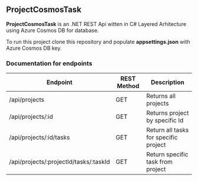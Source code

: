 ## ProjectCosmosTask

**ProjectCosmosTask** is an .NET REST Api witten in C# Layered Arhitecture using Azure Cosmos DB for database.

To run this project clone this repository and populate **appsettings.json** with Azure Cosmos DB key.

### Documentation for endpoints

| Endpoint  | REST Method | Description |
| --- | --- | --- |
| /api/projects  | GET | Returns all projects |
| /api/projects/:id  | GET  | Returns project by specific Id |
| /api/projects/:id/tasks  | GET  | Return all tasks for specific project |
| /api/projects/:projectId/tasks/:taskId | GET  | Return specific task from project |
